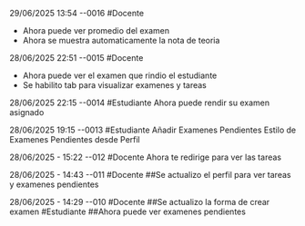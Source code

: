 29/06/2025 13:54 --0016
#Docente 
- Ahora puede ver promedio del examen
- Ahora se muestra automaticamente la nota de teoria


28/06/2025 22:51 --0015
#Docente
- Ahora puede ver el examen que rindio el estudiante
- Se habilito tab para visualizar examenes y tareas




28/06/2025 22:15 --0014
#Estudiante
Ahora puede rendir su examen asignado


28/06/2025 19:15 --0013
#Estudiante
Añadir Examenes Pendientes
Estilo de Examenes Pendientes desde Perfil


28/06/2025 - 15:22 --012
#Docente
Ahora te redirige para ver las tareas


28/06/2025 - 14:43 --011
#Docente
##Se actualizo el perfil para ver tareas y examenes pendientes


28/06/2025 - 14:29 --010
#Docente
##Se actualizo la forma de crear examen
#Estudiante
##Ahora puede ver examenes pendientes